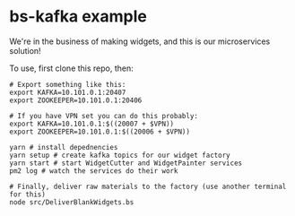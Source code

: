 # bs-kafka example

We're in the business of making widgets, and this is our microservices solution!

To use, first clone this repo, then:

```
# Export something like this:
export KAFKA=10.101.0.1:20407
export ZOOKEEPER=10.101.0.1:20406

# If you have VPN set you can do this probably:
export KAFKA=10.101.0.1:$((20007 + $VPN))
export ZOOKEEPER=10.101.0.1:$((20006 + $VPN))

yarn # install depednencies
yarn setup # create kafka topics for our widget factory
yarn start # start WidgetCutter and WidgetPainter services
pm2 log # watch the services do their work

# Finally, deliver raw materials to the factory (use another terminal for this)
node src/DeliverBlankWidgets.bs
```
